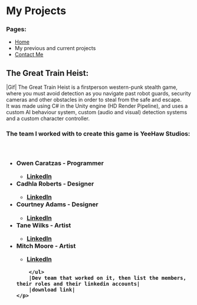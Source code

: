 <body>
	<h1>
		My Projects
	</h1>
	<h3> Pages: </h3>
	<ul>
		<li><a href="index.html">Home</a></li>
		<li>My previous and current projects</li>
		<li><a href="ContactMe.html">Contact Me</a></li>
	</ul>
	<h2>
		The Great Train Heist:
	</h2>
	<p>
		|Gif|
		The Great Train Heist is a firstperson western-punk stealth game, where you must avoid detection as you navigate past 
		robot guards, security cameras and other obstacles in order to steal from the safe and escape. 
		<br>
		It was made using C# in the Unity engine (HD Render Pipeline), and uses a custom AI behaviour system, custom (audio and visual) detection systems and a custom character controller.
		<br>
		<h3>The team I worked with to create this game is <b>YeeHaw Studios:</b><h3>
		<br>
		<ul>
			<li><b>Owen Caratzas - Programmer</b></li>
				<ul>
					<li><a href="https://www.linkedin.com/in/owen-caratzas/" target="_blank">LinkedIn</a></li>
				</ul>
			<li><b>Cadhla Roberts - Designer</b></li>
				<ul>
					<li><a href="https://www.linkedin.com/in/cadhla-roberts/" target="_blank">LinkedIn</a></li>
				</ul>
			<li><b>Courtney Adams - Designer</b></li>
				<ul>
					<li><a href="https://www.linkedin.com/in/courtneyadamsdesign/" target="_blank">LinkedIn</a></li>
				</ul>
			<li><b>Tane Wilks - Artist</b></li>
				<ul>
					<li><a href="https://www.linkedin.com/in/tanewilks/" target="_blank">LinkedIn</a></li>
				</ul>
			<li><b>Mitch Moore - Artist</b></li>
				<ul>
					<li><a href="https://www.linkedin.com/in/mitch-moore-artist/" target="_blank">LinkedIn</a></li>
				</ul>
			
		</ul>
		|Dev team that worked on it, then list the members, their roles and their linkedin accounts|
		|download link|
	</p>
</body>